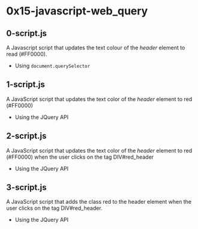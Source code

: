 # 0x15-javascript-web_query

## 0-script.js

A Javascript script that updates the text colour of the _header_ element to read (#FF0000).

- Using ``` document.querySelector ```

## 1-script.js

A JavaScript script that updates the text color of the _header_ element to red (#FF0000)

- Using the JQuery API

## 2-script.js

A JavaScript script that updates the text color of the _header_ element to red (#FF0000) when the user clicks on the tag DIV#red_header

- Using the JQuery API

## 3-script.js

A JavaScript script that adds the class red to the header element when the user clicks on the tag DIV#red_header.

- Using the JQuery API
